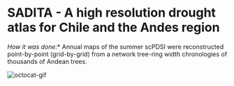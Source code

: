 # SADITA - A high resolution drought atlas for Chile and the Andes region

*_How it was done:_** Annual maps of the summer scPDSI were reconstructed point-by-point (grid-by-grid) from a network tree-ring width chronologies of thousands of Andean trees.


<img src="https://github.com/jBarichivich/SADITA/blob/fe87d8385bc4c474e2be2c9ba9e25d5c0eacc19e/SADITA.MOVIE.1000AD.2018AD_lite_lite.gif" id="octocat" alt="octocat-gif" />

